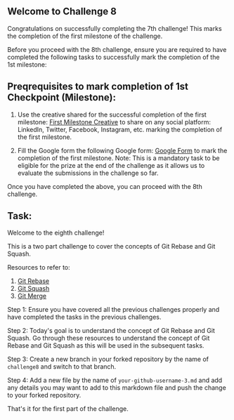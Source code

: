 ## Welcome to Challenge 8

Congratulations on successfully completing the 7th challenge! This marks the completion of the first milestone of the challenge.

Before you proceed with the 8th challenge, ensure you are required to have completed the following tasks to successfully mark the completion of the 1st milestone: 

## Preqrequisites to mark completion of 1st Checkpoint (Milestone):

1. Use the creative shared for the successful completion of the first milestone: [First Milestone Creative](https://github-production-user-asset-6210df.s3.amazonaws.com/19529592/266515279-9696f91e-138d-44b0-b42b-08c5e679f4ac.jpg) to share on any social platform: LinkedIn, Twitter, Facebook, Instagram, etc. marking the completion of the first milestone.

2. Fill the Google form the following Google form: [Google Form](https://forms.gle/n6VL2xCSeP6vgtgL6) to mark the completion of the first milestone. Note: This is a mandatory task to be eligible for the prize at the end of the challenge as it allows us to evaluate the submissions in the challenge so far.


Once you have completed the above, you can proceed with the 8th challenge.


## Task: 
Welcome to the eighth challenge! 

This is a two part challenge to cover the concepts of Git Rebase and Git Squash.

Resources to refer to:
1. [Git Rebase](https://www.atlassian.com/git/tutorials/rewriting-history/git-rebase)
2. [Git Squash](https://www.freecodecamp.org/news/git-squash-explained/)
3. [Git Merge](https://www.atlassian.com/git/tutorials/using-branches/git-merge)

Step 1: Ensure you have covered all the previous challenges properly and have completed the tasks in the previous challenges.

Step 2: Today's goal is to understand the concept of Git Rebase and Git Squash. Go through these resources to understand the concept of Git Rebase and Git Squash as this will be used in the subsequent tasks.

Step 3: Create a new branch in your forked repository by the name of ```challenge8``` and switch to that branch.

Step 4: Add a new file by the name of ``your-github-username-3.md`` and add any details you may want to add to this markdown file and push the change to your forked repository.

That's it for the first part of the challenge.
